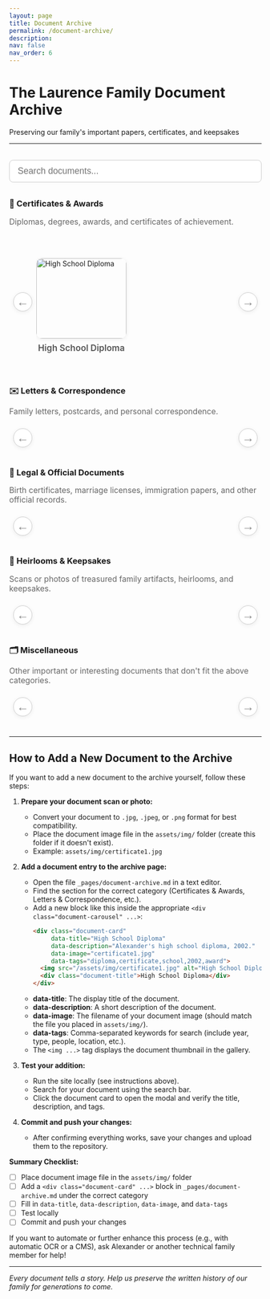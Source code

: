 ```yaml
---
layout: page
title: Document Archive
permalink: /document-archive/
description: 
nav: false
nav_order: 6
---
```


# The Laurence Family Document Archive
Preserving our family's important papers, certificates, and keepsakes

---

<!-- Search Bar -->
<div style="width: 100%; margin: 2rem 0 1.5rem 0; text-align: center;">
  <input id="documentSearchInput" type="text" placeholder="Search documents..." style="width: 100%; padding: 0.7rem 1rem; font-size: 1.1rem; border-radius: 8px; border: 1px solid #ccc;">
</div>

<!-- Document Gallery by Category with Carousel -->
<div class="document-gallery-section">

  <!-- Certificates & Awards -->
  <h3 style="margin-top:2rem;">📜 Certificates & Awards</h3>
  <div class="category-desc" style="color:#666; font-size:0.98rem; margin-bottom:0.2rem;">
    Diplomas, degrees, awards, and certificates of achievement.
  </div>
  <div class="carousel-row">
    <button class="carousel-arrow left" aria-label="Scroll left">&#8592;</button>
    <div class="document-carousel" data-category="certificates-awards">
      <!-- Example document card -->
      <div class="document-card" data-title="High School Diploma" data-description="Alexander's high school diploma, 2002." data-image="certificate1.jpg" data-tags="diploma,certificate,school,2002,award">
        <img src="/assets/img/certificate1.jpg" alt="High School Diploma" class="document-thumb"/>
        <div class="document-title">High School Diploma</div>
      </div>
      <!-- Add more Certificates & Awards documents here -->
    </div>
    <button class="carousel-arrow right" aria-label="Scroll right">&#8594;</button>
  </div>

  <!-- Letters & Correspondence -->
  <h3 style="margin-top:2rem;">✉️ Letters & Correspondence</h3>
  <div class="category-desc" style="color:#666; font-size:0.98rem; margin-bottom:0.2rem;">
    Family letters, postcards, and personal correspondence.
  </div>
  <div class="carousel-row">
    <button class="carousel-arrow left" aria-label="Scroll left">&#8592;</button>
    <div class="document-carousel" data-category="letters-correspondence">
      <!-- Add Letters & Correspondence documents here -->
    </div>
    <button class="carousel-arrow right" aria-label="Scroll right">&#8594;</button>
  </div>

  <!-- Legal & Official Documents -->
  <h3 style="margin-top:2rem;">📑 Legal & Official Documents</h3>
  <div class="category-desc" style="color:#666; font-size:0.98rem; margin-bottom:0.2rem;">
    Birth certificates, marriage licenses, immigration papers, and other official records.
  </div>
  <div class="carousel-row">
    <button class="carousel-arrow left" aria-label="Scroll left">&#8592;</button>
    <div class="document-carousel" data-category="legal-official">
      <!-- Add Legal & Official Documents here -->
    </div>
    <button class="carousel-arrow right" aria-label="Scroll right">&#8594;</button>
  </div>

  <!-- Heirlooms & Keepsakes -->
  <h3 style="margin-top:2rem;">🏺 Heirlooms & Keepsakes</h3>
  <div class="category-desc" style="color:#666; font-size:0.98rem; margin-bottom:0.2rem;">
    Scans or photos of treasured family artifacts, heirlooms, and keepsakes.
  </div>
  <div class="carousel-row">
    <button class="carousel-arrow left" aria-label="Scroll left">&#8592;</button>
    <div class="document-carousel" data-category="heirlooms-keepsakes">
      <!-- Add Heirlooms & Keepsakes here -->
    </div>
    <button class="carousel-arrow right" aria-label="Scroll right">&#8594;</button>
  </div>

  <!-- Miscellaneous -->
  <h3 style="margin-top:2rem;">🗂️ Miscellaneous</h3>
  <div class="category-desc" style="color:#666; font-size:0.98rem; margin-bottom:0.2rem;">
    Other important or interesting documents that don't fit the above categories.
  </div>
  <div class="carousel-row">
    <button class="carousel-arrow left" aria-label="Scroll left">&#8592;</button>
    <div class="document-carousel" data-category="miscellaneous">
      <!-- Add Miscellaneous documents here -->
    </div>
    <button class="carousel-arrow right" aria-label="Scroll right">&#8594;</button>
  </div>
</div>

<!-- Modal for document details -->
<div id="documentModal" class="document-modal" style="display:none;">
  <div class="document-modal-content">
    <span class="document-modal-close">&times;</span>
    <img id="modalDocumentImage" src="" alt="Document" style="max-width:100%; max-height:350px; border-radius:10px; margin-bottom:1rem;"/>
    <h3 id="modalDocumentTitle">Document Title</h3>
    <p id="modalDocumentDescription">Document description goes here.</p>
  </div>
</div>

<style>
.carousel-row {
  display: flex;
  align-items: center;
  margin: 1.5rem 0 2.5rem 0;
  width: 100%;
  max-width: 100%;
  box-sizing: border-box;
}
.document-carousel {
  display: flex;
  overflow-x: auto;
  scroll-behavior: smooth;
  gap: 1.5rem;
  padding: 1rem 0;
  flex: 1 1 auto;
  width: 100%;
  max-width: 100%;
  box-sizing: border-box;
}
.document-card {
  flex: 0 0 180px;
  width: 180px;
  height: 220px;
  cursor: pointer;
  transition: transform 0.2s;
  display: flex;
  flex-direction: column;
  align-items: center;
  justify-content: flex-end;
}
.document-card:hover {
  transform: scale(1.05);
}
.document-thumb {
  width: 100%;
  height: 160px;
  object-fit: cover;
  border-radius: 12px;
  box-shadow: 0 2px 8px rgba(0,0,0,0.07);
  margin-bottom: 0.5rem;
}
.document-title {
  font-size: 1.08rem;
  font-weight: 600;
  color: #555;
  text-align: center;
  margin-bottom: 0.5rem;
}
.carousel-arrow {
  background: #fff;
  border: 1px solid #ccc;
  border-radius: 50%;
  width: 38px;
  height: 38px;
  font-size: 1.5rem;
  color: #888;
  cursor: pointer;
  margin: 0 0.5rem;
  display: flex;
  align-items: center;
  justify-content: center;
  box-shadow: 0 2px 8px rgba(0,0,0,0.07);
  transition: background 0.2s, color 0.2s;
  z-index: 2;
}
.carousel-arrow:hover {
  background: #e50914;
  color: #fff;
}
.carousel-arrow[disabled] {
  opacity: 0.3;
  pointer-events: none;
}
.document-modal {
  position: fixed;
  z-index: 1000;
  left: 0; top: 0; width: 100vw; height: 100vh;
  background: rgba(0,0,0,0.5);
  display: flex;
  align-items: center;
  justify-content: center;
}
.document-modal-content {
  background: #fff;
  border-radius: 10px;
  padding: 2rem 2.5rem;
  max-width: 400px;
  width: 90vw;
  box-shadow: 0 4px 24px rgba(0,0,0,0.15);
  position: relative;
  text-align: center;
}
.document-modal-close {
  position: absolute;
  top: 1rem; right: 1.2rem;
  font-size: 2rem;
  color: #888;
  cursor: pointer;
}
@media (max-width: 600px) {
  .document-card {
    flex: 0 0 110px;
    width: 110px;
    height: 130px;
  }
  .document-thumb {
    height: 70px;
  }
}
.category-desc {
  width: 100%;
  max-width: 100%;
  box-sizing: border-box;
}
</style>

<script>
document.addEventListener('DOMContentLoaded', function() {
  const cards = document.querySelectorAll('.document-card');
  const modal = document.getElementById('documentModal');
  const modalTitle = document.getElementById('modalDocumentTitle');
  const modalDescription = document.getElementById('modalDocumentDescription');
  const modalImage = document.getElementById('modalDocumentImage');
  const modalClose = document.querySelector('.document-modal-close');

  cards.forEach(card => {
    card.addEventListener('click', function() {
      modalTitle.textContent = card.getAttribute('data-title');
      modalDescription.textContent = card.getAttribute('data-description');
      modalImage.src = '/assets/img/' + card.getAttribute('data-image');
      modal.style.display = 'flex';
    });
  });

  modalClose.addEventListener('click', function() {
    modal.style.display = 'none';
  });

  window.addEventListener('click', function(event) {
    if (event.target === modal) {
      modal.style.display = 'none';
    }
  });

  // Responsive carousel arrow logic
  function updateCarouselArrows() {
    document.querySelectorAll('.carousel-row').forEach(function(row) {
      const carousel = row.querySelector('.document-carousel');
      const leftArrow = row.querySelector('.carousel-arrow.left');
      const rightArrow = row.querySelector('.carousel-arrow.right');
      if (!carousel || !leftArrow || !rightArrow) return;
      const scrollWidth = carousel.scrollWidth;
      const clientWidth = carousel.clientWidth;
      if (scrollWidth > clientWidth + 2) {
        leftArrow.style.display = '';
        rightArrow.style.display = '';
      } else {
        leftArrow.style.display = 'none';
        rightArrow.style.display = 'none';
      }
    });
  }
  updateCarouselArrows();
  window.addEventListener('resize', updateCarouselArrows);

  // Carousel scroll logic
  document.querySelectorAll('.carousel-row').forEach(function(row) {
    const carousel = row.querySelector('.document-carousel');
    const leftArrow = row.querySelector('.carousel-arrow.left');
    const rightArrow = row.querySelector('.carousel-arrow.right');
    if (!carousel || !leftArrow || !rightArrow) return;
    leftArrow.addEventListener('click', function() {
      const card = carousel.querySelector('.document-card');
      let scrollAmount = card ? card.offsetWidth + 24 : 180;
      carousel.scrollBy({ left: -scrollAmount, behavior: 'smooth' });
    });
    rightArrow.addEventListener('click', function() {
      const card = carousel.querySelector('.document-card');
      let scrollAmount = card ? card.offsetWidth + 24 : 180;
      carousel.scrollBy({ left: scrollAmount, behavior: 'smooth' });
    });
    carousel.addEventListener('scroll', function() {
      // Could add logic to disable arrows if at start/end
    });
  });

  // Document search filter
  const searchInput = document.getElementById('documentSearchInput');
  searchInput.addEventListener('input', function() {
    const query = searchInput.value.trim().toLowerCase();
    let anyVisible = false;
    document.querySelectorAll('.carousel-row').forEach(function(row) {
      const carousel = row.querySelector('.document-carousel');
      let cards = carousel ? carousel.querySelectorAll('.document-card') : [];
      let visibleCount = 0;
      cards.forEach(function(card) {
        const title = card.getAttribute('data-title') || '';
        const description = card.getAttribute('data-description') || '';
        const tags = card.getAttribute('data-tags') || '';
        const match = title.toLowerCase().includes(query) || description.toLowerCase().includes(query) || tags.toLowerCase().includes(query);
        card.style.display = match ? '' : 'none';
        if (match) visibleCount++;
      });
      row.style.display = (visibleCount > 0) ? '' : 'none';
      if (visibleCount > 0) anyVisible = true;
    });
    // Optionally, show a message if no results
  });
});
</script>

---

## How to Add a New Document to the Archive

If you want to add a new document to the archive yourself, follow these steps:

1. **Prepare your document scan or photo:**
   - Convert your document to `.jpg`, `.jpeg`, or `.png` format for best compatibility.
   - Place the document image file in the `assets/img/` folder (create this folder if it doesn't exist).
   - Example: `assets/img/certificate1.jpg`

2. **Add a document entry to the archive page:**
   - Open the file `_pages/document-archive.md` in a text editor.
   - Find the section for the correct category (Certificates & Awards, Letters & Correspondence, etc.).
   - Add a new block like this inside the appropriate `<div class="document-carousel" ...>`:
     ```html
     <div class="document-card"
          data-title="High School Diploma"
          data-description="Alexander's high school diploma, 2002."
          data-image="certificate1.jpg"
          data-tags="diploma,certificate,school,2002,award">
       <img src="/assets/img/certificate1.jpg" alt="High School Diploma" class="document-thumb"/>
       <div class="document-title">High School Diploma</div>
     </div>
     ```
   - **data-title**: The display title of the document.
   - **data-description**: A short description of the document.
   - **data-image**: The filename of your document image (should match the file you placed in `assets/img/`).
   - **data-tags**: Comma-separated keywords for search (include year, type, people, location, etc.).
   - The `<img ...>` tag displays the document thumbnail in the gallery.

3. **Test your addition:**
   - Run the site locally (see instructions above).
   - Search for your document using the search bar.
   - Click the document card to open the modal and verify the title, description, and tags.

4. **Commit and push your changes:**
   - After confirming everything works, save your changes and upload them to the repository.

**Summary Checklist:**
- [ ] Place document image file in the `assets/img/` folder
- [ ] Add a `<div class="document-card" ...>` block in `_pages/document-archive.md` under the correct category
- [ ] Fill in `data-title`, `data-description`, `data-image`, and `data-tags`
- [ ] Test locally
- [ ] Commit and push your changes

If you want to automate or further enhance this process (e.g., with automatic OCR or a CMS), ask Alexander or another technical family member for help!

---

*Every document tells a story. Help us preserve the written history of our family for generations to come.* 